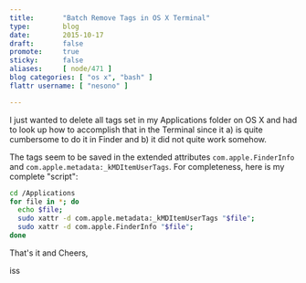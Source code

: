 ```yaml
---
title:       "Batch Remove Tags in OS X Terminal"
type:        blog
date:        2015-10-17
draft:       false
promote:     true
sticky:      false
aliases:     [ node/471 ]
blog categories: [ "os x", "bash" ]
flattr username: [ "nesono" ]

---
```


I just wanted to delete all tags set in my Applications folder on OS X and had to look up how to accomplish that in the Terminal since it a) is quite cumbersome to do it in Finder and b) it did not quite work somehow.

The tags seem to be saved in the extended attributes `com.apple.FinderInfo` and `com.apple.metadata:_kMDItemUserTags`. For completeness, here is my complete "script":

```bash
cd /Applications
for file in *; do 
  echo $file; 
  sudo xattr -d com.apple.metadata:_kMDItemUserTags "$file"; 
  sudo xattr -d com.apple.FinderInfo "$file"; 
done
```

That's it and Cheers,

iss
